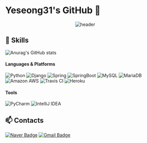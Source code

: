 # Yeseong31's GitHub 👋

<div align=center>
  
![header](https://capsule-render.vercel.app/api?type=waving&color=gradient&customColorList=0,2,2,5,30&height=250&section=header&text=Yeseong31&fontSize=60&descSize=30&rotate=3&animation=twinkling)

</div>

## 🔧 Skills

![Anurag's GitHub stats](https://github-readme-stats.vercel.app/api?username=yeseong31&show_icons=true&theme=gotham)

#### Languages & Platforms
![Python](https://img.shields.io/badge/Python-3776AB.svg?style=flat-square&logo=Python&logoColor=white)
![Django](https://img.shields.io/badge/Django-092E20.svg?style=flat-square&logo=Django&logoColor=white)
![Spring](https://img.shields.io/badge/Spring-6DB33F.svg?style=flat-square&logo=Spring&logoColor=white)
![SpringBoot](https://img.shields.io/badge/SpringBoot-6DB33F.svg?style=flat-square&logo=SpringBoot&logoColor=white)
![MySQL](https://img.shields.io/badge/MySQL-4479A1.svg?style=flat-square&logo=MySQL&logoColor=white)
![MariaDB](https://img.shields.io/badge/MariaDB-003545.svg?style=flat-square&logo=MariaDB&logoColor=white)
![Amazon AWS](https://img.shields.io/badge/AmazonAWS-232F3E.svg?logo=amazon-aws&logoColor=white)
![Travis CI](https://img.shields.io/badge/TravisCI-3EAAAF.svg?logo=travis-ci&logoColor=white)
![Heroku](https://img.shields.io/badge/Heroku-430098.svg?logo=Heroku&logoColor=white)

#### Tools
![PyCharm](https://img.shields.io/badge/PyCharm-000000.svg?style=flat-square&logo=PyCharm&logoColor=white) 
![IntelliJ IDEA](https://img.shields.io/badge/IntelliJ%20IDEA-000000.svg?style=flat-square&logo=intellij-idea&logoColor=white)

## 📫 Contacts
[![Naver Badge](https://img.shields.io/badge/yeseong31@naver.com-00c73c?style=flat-square&logo=Naver&logoColor=white&link=mailto:yeseong31@naver.com)](mailto:yeseong31@naver.com)
[![Gmail Badge](https://img.shields.io/badge/dpdjvmffkdl@gmail.com-d14836?style=flat-square&logo=Gmail&logoColor=white&link=mailto:dpdjvmffkdl@gmail.com)](mailto:dpdjvmffkdl@gmail.com)
